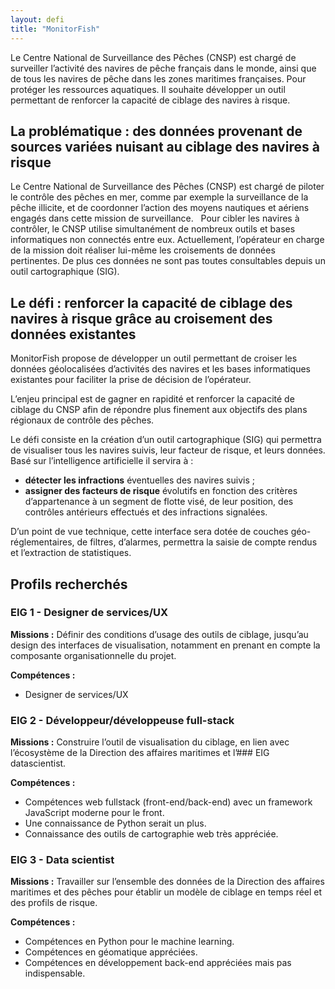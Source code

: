 ```yaml
---
layout: defi
title: "MonitorFish"
---
```

Le Centre National de Surveillance des Pêches (CNSP) est chargé de surveiller l’activité des navires de pêche français dans le monde, ainsi que de tous les navires de pêche dans les zones maritimes françaises. Pour protéger les ressources aquatiques. Il souhaite développer un outil permettant de renforcer la capacité de ciblage des navires à risque.

## La problématique : des données provenant de sources variées nuisant au ciblage des navires à risque 

Le Centre National de Surveillance des Pêches (CNSP) est chargé de piloter le contrôle des pêches en mer, comme par exemple la surveillance de la pêche illicite, et de coordonner l’action des moyens nautiques et aériens engagés dans cette mission de surveillance.  
Pour cibler les navires à contrôler, le CNSP utilise simultanément de nombreux outils et bases informatiques non connectés entre eux. Actuellement, l’opérateur en charge de la mission doit réaliser lui-même les croisements de données pertinentes. De plus ces données ne sont pas toutes consultables depuis un outil cartographique (SIG).

## Le défi : renforcer la capacité de ciblage des navires à risque grâce au croisement des données existantes
MonitorFish propose de développer un outil permettant de croiser les données géolocalisées d’activités des navires et les bases informatiques existantes pour faciliter la prise de décision de l’opérateur. 

L’enjeu principal est de gagner en rapidité et renforcer la capacité de ciblage du CNSP afin de répondre plus finement aux objectifs des plans régionaux de contrôle des pêches. 

Le défi consiste en la création d’un outil cartographique (SIG) qui permettra de visualiser tous les navires suivis, leur facteur de risque, et leurs données. Basé sur l’intelligence artificielle il servira à : 
- **détecter les infractions** éventuelles des navires suivis ;
- **assigner des facteurs de risque** évolutifs en fonction des critères d’appartenance à un segment de flotte visé, de leur position, des contrôles antérieurs effectués et des infractions signalées.

D’un point de vue technique, cette interface sera dotée de couches géo-réglementaires, de filtres, d’alarmes, permettra la saisie de compte rendus et l’extraction de statistiques. 

## Profils recherchés

### EIG 1 - Designer de services/UX

**Missions :** Définir des conditions d’usage des outils de ciblage, jusqu’au design des interfaces de visualisation, notamment en prenant en compte la composante organisationnelle du projet.

**Compétences :**
- Designer de services/UX

### EIG 2 - Développeur/développeuse full-stack 

**Missions :** Construire l’outil de visualisation du ciblage, en lien avec l’écosystème de la Direction des affaires maritimes et l’### EIG datascientist.

**Compétences :** 
- Compétences web fullstack (front-end/back-end) avec un framework JavaScript moderne pour le front.
- Une connaissance de Python serait un plus.
- Connaissance des outils de cartographie web très appréciée.

### EIG 3 - Data scientist

**Missions :** Travailler sur l’ensemble des données de la Direction des affaires maritimes et des pêches pour établir un modèle de ciblage en temps réel et des profils de risque.

**Compétences :** 
- Compétences en Python pour le machine learning.
- Compétences en géomatique appréciées.
- Compétences en développement back-end appréciées mais pas indispensable.
